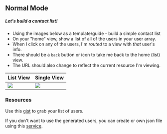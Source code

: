 ## Normal Mode

##### Let's build a contact list!

* Using the images below as a template/guide - build a simple contact list
* On your "home" view, show a list of all of the users in your user array.
* When I click on any of the users, I'm *routed* to a view with _that_ user's info.
* There should be a `back` button or icon to take me back to the home (list) view.
* The URL should also change to reflect the current resource I'm viewing.


| List View                    | Single View                  |
| ---------------------------- | ---------------------------- |
| ![](https://raw.githubusercontent.com/tiy-lv-frontend-2015-10/Assignment-19/master/assets/list.png)       | ![](https://raw.githubusercontent.com/tiy-lv-frontend-2015-10/Assignment-19/master/assets/detail.png)     |

### Resources

Use this [gist](https://gist.github.com/overthemike/59040b7c9956987f641a7b0ccf2656f2) to grab your list of users.

If you don't want to use the generated users, you can create or own json file using this [service](https://randomuser.me/).
